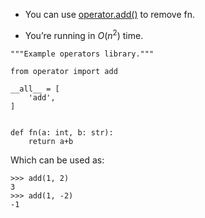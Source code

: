 * You can use [operator.add()](https://docs.python.org/3/library/operator.html#operator.add) to remove fn.

* You’re running in $O(n^2)$ time.

```
"""Example operators library."""

from operator import add

__all__ = [
    'add',
]


def fn(a: int, b: str):
    return a+b
```

Which can be used as:

<!-- from se_code.final import add -->
```
>>> add(1, 2)
3
>>> add(1, -2)
-1
```
